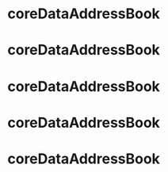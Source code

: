 # coreDataAddressBook
# coreDataAddressBook
# coreDataAddressBook
# coreDataAddressBook
# coreDataAddressBook
